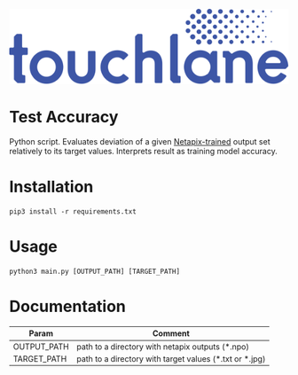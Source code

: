 ![LOGO](https://github.com/touchlane/NetapixTools/blob/master/Assets/logo.svg)

# Test Accuracy
Python script. Evaluates deviation of a given [Netapix-trained](https://github.com/touchlane/Netapix) output set relatively to its target values. Interprets result as training model accuracy.

# Installation
```
pip3 install -r requirements.txt
```

# Usage
```
python3 main.py [OUTPUT_PATH] [TARGET_PATH]
```

# Documentation

| Param | Comment |
| ------------- | ------------- |
| OUTPUT_PATH | path to a directory with netapix outputs (\*.npo)|
| TARGET_PATH | path to a directory with target values (\*.txt or \*.jpg)|

